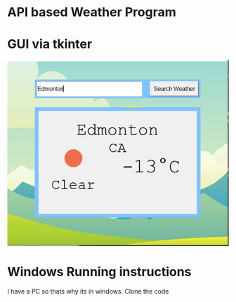 # API based Weather Program
# GUI via tkinter
![](https://github.com/Andy419/API-Weather-program/blob/master/Images/Edmonton.png?raw=true)
# Windows Running instructions
I have a PC so thats why its in windows. Clone the code
